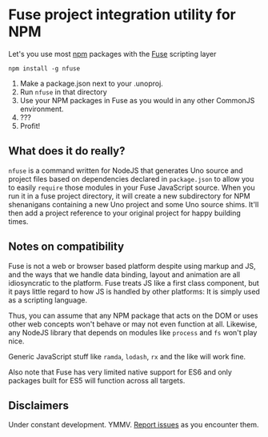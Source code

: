 # Fuse project integration utility for NPM

Let's you use most [npm](https://www.npmjs.com/) packages with the [Fuse](https://www.fusetools.com/) scripting layer

`npm install -g nfuse`

1. Make a package.json next to your .unoproj. 
2. Run `nfuse` in that directory
3. Use your NPM packages in Fuse as you would in any other CommonJS environment.
4. ???
5. Profit!

## What does it do really?

`nfuse` is a command written for NodeJS that generates Uno source and project files based on dependencies declared in `package.json` to allow you to easily `require` those modules in your Fuse JavaScript source. When you run it in a fuse project directory, it will create a new subdirectory for NPM shenanigans containing a new Uno project and some Uno source shims. It'll then add a project reference to your original project for happy building times.

## Notes on compatibility

Fuse is not a web or browser based platform despite using markup and JS, and the ways that we handle data binding, layout and animation are all idiosyncratic to the platform. Fuse treats JS like a first class component, but it pays little regard to how JS is handled by other platforms: It is simply used as a scripting language. 

Thus, you can assume that any NPM package that acts on the DOM or uses other web concepts won't behave or may not even function at all. Likewise, any NodeJS library that depends on modules like `process` and `fs` won't play nice. 

Generic JavaScript stuff like `ramda`, `lodash`, `rx` and the like will work fine.

Also note that Fuse has very limited native support for ES6 and only packages built for ES5 will function across all targets.

## Disclaimers
Under constant development. YMMV. [Report issues](https://github.com/Sunjammer/nfuse/issues) as you encounter them. 
